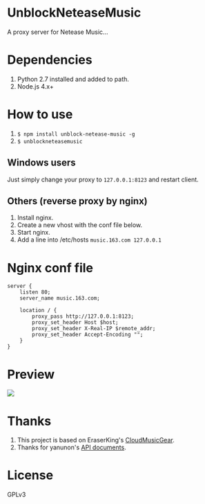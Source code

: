 # UnblockNeteaseMusic

A proxy server for Netease Music...

# Dependencies

1. Python 2.7 installed and added to path.
2. Node.js 4.x+

# How to use

1. `$ npm install unblock-netease-music -g`
2. `$ unblockneteasemusic`

## Windows users

Just simply change your proxy to `127.0.0.1:8123` and restart client.

## Others (reverse proxy by nginx)

1. Install nginx.
2. Create a new vhost with the conf file below.
3. Start nginx.
4. Add a line into /etc/hosts `music.163.com 127.0.0.1`

# Nginx conf file

```
server {
    listen 80;
    server_name music.163.com;

    location / {
        proxy_pass http://127.0.0.1:8123;
        proxy_set_header Host $host;
        proxy_set_header X-Real-IP $remote_addr;
        proxy_set_header Accept-Encoding "";
    }
}
```

# Preview

![](https://dn-itjesse.qbox.me/github%2Fphoto_2016-03-31_01-11-14.jpg)

# Thanks

1. This project is based on EraserKing's [CloudMusicGear](https://github.com/EraserKing/CloudMusicGear).
2. Thanks for yanunon's [API documents](https://github.com/yanunon/NeteaseCloudMusic/wiki/%E7%BD%91%E6%98%93%E4%BA%91%E9%9F%B3%E4%B9%90API%E5%88%86%E6%9E%90).

# License

GPLv3
